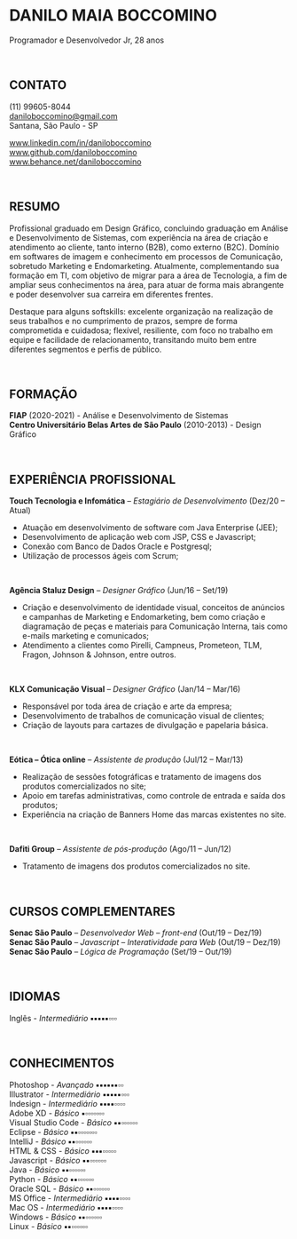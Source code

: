 # DANILO MAIA BOCCOMINO
Programador e Desenvolvedor Jr, 28 anos

&nbsp;

## CONTATO
(11) 99605-8044  
daniloboccomino@gmail.com  
Santana, São Paulo - SP  

www.linkedin.com/in/daniloboccomino  
www.github.com/daniloboccomino  
www.behance.net/daniloboccomino  

&nbsp;

## RESUMO
Profissional graduado em Design Gráfico, concluindo graduação em Análise e Desenvolvimento de Sistemas, com experiência na área de criação e atendimento ao cliente, tanto interno (B2B), como externo (B2C). Domínio em softwares de imagem e conhecimento em processos de Comunicação, sobretudo Marketing e Endomarketing. Atualmente, complementando sua formação em TI, com objetivo de migrar para a área de Tecnologia, a fim de ampliar seus conhecimentos na área, para atuar de forma mais abrangente e poder desenvolver sua carreira em diferentes frentes.

Destaque para alguns softskills: excelente organização na realização de seus trabalhos e no cumprimento de prazos, sempre de forma comprometida e cuidadosa; flexível, resiliente, com foco no trabalho em equipe e facilidade de relacionamento, transitando muito bem entre diferentes segmentos e perfis de público.

&nbsp;

## FORMAÇÃO
**FIAP** (2020-2021) - Análise e Desenvolvimento de Sistemas  
**Centro Universitário Belas Artes de São Paulo** (2010-2013) - Design Gráfico  

&nbsp;

## EXPERIÊNCIA PROFISSIONAL
**Touch Tecnologia e Infomática** – *Estagiário de Desenvolvimento* (Dez/20 – Atual)
- Atuação em desenvolvimento de software com Java Enterprise (JEE);
- Desenvolvimento de aplicação web com JSP, CSS e Javascript;
- Conexão com Banco de Dados Oracle e Postgresql;
- Utilização de processos ágeis com Scrum;

&nbsp;

**Agência Staluz Design** – *Designer Gráfico* (Jun/16 – Set/19)
- Criação e desenvolvimento de identidade visual, conceitos de anúncios e campanhas de Marketing e Endomarketing, bem como criação e diagramação de peças e materiais para Comunicação Interna, tais como e-mails marketing e comunicados;
- Atendimento a clientes como Pirelli, Campneus, Prometeon, TLM, Fragon, Johnson & Johnson, entre outros.

&nbsp;

**KLX Comunicação Visual** – *Designer Gráfico* (Jan/14 – Mar/16)
- Responsável por toda área de criação e arte da empresa;
- Desenvolvimento de trabalhos de comunicação visual de clientes;
- Criação de layouts para cartazes de divulgação e papelaria básica.

&nbsp;

**Eótica – Ótica online** – *Assistente de produção* (Jul/12 – Mar/13)
- Realização de sessões fotográficas e tratamento de imagens dos produtos comercializados no site;
- Apoio em tarefas administrativas, como controle de entrada e saída dos produtos;
- Experiência na criação de Banners Home das marcas existentes no site.

&nbsp;

**Dafiti Group** – *Assistente de pós-produção* (Ago/11 – Jun/12)
- Tratamento de imagens dos produtos comercializados no site.

&nbsp;

## CURSOS COMPLEMENTARES
**Senac São Paulo** – *Desenvolvedor Web – front-end* (Out/19 – Dez/19)  
**Senac São Paulo** – *Javascript – Interatividade para Web* (Out/19 – Dez/19)  
**Senac São Paulo** – *Lógica de Programação* (Set/19 – Out/19)  

&nbsp;

## IDIOMAS
Inglês - *Intermediário* **&FilledVerySmallSquare;&FilledVerySmallSquare;&FilledVerySmallSquare;&FilledVerySmallSquare;&FilledVerySmallSquare;&EmptyVerySmallSquare;&EmptyVerySmallSquare;&EmptyVerySmallSquare;**  

&nbsp;

## CONHECIMENTOS
Photoshop - *Avançado*  **&FilledVerySmallSquare;&FilledVerySmallSquare;&FilledVerySmallSquare;&FilledVerySmallSquare;&FilledVerySmallSquare;&FilledVerySmallSquare;&EmptyVerySmallSquare;&EmptyVerySmallSquare;**  
Illustrator - *Intermediário*  **&FilledVerySmallSquare;&FilledVerySmallSquare;&FilledVerySmallSquare;&FilledVerySmallSquare;&FilledVerySmallSquare;&EmptyVerySmallSquare;&EmptyVerySmallSquare;&EmptyVerySmallSquare;**  
Indesign - *Intermediário*  **&FilledVerySmallSquare;&FilledVerySmallSquare;&FilledVerySmallSquare;&FilledVerySmallSquare;&EmptyVerySmallSquare;&EmptyVerySmallSquare;&EmptyVerySmallSquare;&EmptyVerySmallSquare;**  
Adobe XD - *Básico*  **&FilledVerySmallSquare;&EmptyVerySmallSquare;&EmptyVerySmallSquare;&EmptyVerySmallSquare;&EmptyVerySmallSquare;&EmptyVerySmallSquare;&EmptyVerySmallSquare;&EmptyVerySmallSquare;**  
Visual Studio Code - *Básico*  **&FilledVerySmallSquare;&FilledVerySmallSquare;&EmptyVerySmallSquare;&EmptyVerySmallSquare;&EmptyVerySmallSquare;&EmptyVerySmallSquare;&EmptyVerySmallSquare;&EmptyVerySmallSquare;**  
Eclipse - *Básico*  **&FilledVerySmallSquare;&FilledVerySmallSquare;&EmptyVerySmallSquare;&EmptyVerySmallSquare;&EmptyVerySmallSquare;&EmptyVerySmallSquare;&EmptyVerySmallSquare;&EmptyVerySmallSquare;&EmptyVerySmallSquare;**  
IntelliJ - *Básico*  **&FilledVerySmallSquare;&FilledVerySmallSquare;&EmptyVerySmallSquare;&EmptyVerySmallSquare;&EmptyVerySmallSquare;&EmptyVerySmallSquare;&EmptyVerySmallSquare;&EmptyVerySmallSquare;**  
HTML & CSS - *Básico*  **&FilledVerySmallSquare;&FilledVerySmallSquare;&FilledVerySmallSquare;&EmptyVerySmallSquare;&EmptyVerySmallSquare;&EmptyVerySmallSquare;&EmptyVerySmallSquare;&EmptyVerySmallSquare;**  
Javascript - *Básico*  **&FilledVerySmallSquare;&FilledVerySmallSquare;&EmptyVerySmallSquare;&EmptyVerySmallSquare;&EmptyVerySmallSquare;&EmptyVerySmallSquare;&EmptyVerySmallSquare;&EmptyVerySmallSquare;**  
Java - *Básico*  **&FilledVerySmallSquare;&FilledVerySmallSquare;&EmptyVerySmallSquare;&EmptyVerySmallSquare;&EmptyVerySmallSquare;&EmptyVerySmallSquare;&EmptyVerySmallSquare;&EmptyVerySmallSquare;**  
Python - *Básico*  **&FilledVerySmallSquare;&FilledVerySmallSquare;&EmptyVerySmallSquare;&EmptyVerySmallSquare;&EmptyVerySmallSquare;&EmptyVerySmallSquare;&EmptyVerySmallSquare;&EmptyVerySmallSquare;**  
Oracle SQL - *Básico*  **&FilledVerySmallSquare;&FilledVerySmallSquare;&EmptyVerySmallSquare;&EmptyVerySmallSquare;&EmptyVerySmallSquare;&EmptyVerySmallSquare;&EmptyVerySmallSquare;&EmptyVerySmallSquare;**  
MS Office - *Intermediário*  **&FilledVerySmallSquare;&FilledVerySmallSquare;&FilledVerySmallSquare;&FilledVerySmallSquare;&EmptyVerySmallSquare;&EmptyVerySmallSquare;&EmptyVerySmallSquare;&EmptyVerySmallSquare;**  
Mac OS - *Intermediário*  **&FilledVerySmallSquare;&FilledVerySmallSquare;&FilledVerySmallSquare;&FilledVerySmallSquare;&EmptyVerySmallSquare;&EmptyVerySmallSquare;&EmptyVerySmallSquare;&EmptyVerySmallSquare;**  
Windows - *Básico*  **&FilledVerySmallSquare;&FilledVerySmallSquare;&EmptyVerySmallSquare;&EmptyVerySmallSquare;&EmptyVerySmallSquare;&EmptyVerySmallSquare;&EmptyVerySmallSquare;&EmptyVerySmallSquare;**  
Linux - *Básico*  **&FilledVerySmallSquare;&FilledVerySmallSquare;&EmptyVerySmallSquare;&EmptyVerySmallSquare;&EmptyVerySmallSquare;&EmptyVerySmallSquare;&EmptyVerySmallSquare;&EmptyVerySmallSquare;**  

&nbsp;
